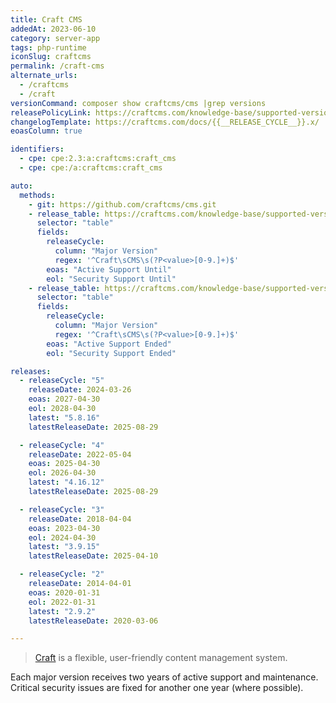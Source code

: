 ```yaml
---
title: Craft CMS
addedAt: 2023-06-10
category: server-app
tags: php-runtime
iconSlug: craftcms
permalink: /craft-cms
alternate_urls:
  - /craftcms
  - /craft
versionCommand: composer show craftcms/cms |grep versions
releasePolicyLink: https://craftcms.com/knowledge-base/supported-versions
changelogTemplate: https://craftcms.com/docs/{{__RELEASE_CYCLE__}}.x/
eoasColumn: true

identifiers:
  - cpe: cpe:2.3:a:craftcms:craft_cms
  - cpe: cpe:/a:craftcms:craft_cms

auto:
  methods:
    - git: https://github.com/craftcms/cms.git
    - release_table: https://craftcms.com/knowledge-base/supported-versions#1
      selector: "table"
      fields:
        releaseCycle:
          column: "Major Version"
          regex: '^Craft\sCMS\s(?P<value>[0-9.]+)$'
        eoas: "Active Support Until"
        eol: "Security Support Until"
    - release_table: https://craftcms.com/knowledge-base/supported-versions#2
      selector: "table"
      fields:
        releaseCycle:
          column: "Major Version"
          regex: '^Craft\sCMS\s(?P<value>[0-9.]+)$'
        eoas: "Active Support Ended"
        eol: "Security Support Ended"

releases:
  - releaseCycle: "5"
    releaseDate: 2024-03-26
    eoas: 2027-04-30
    eol: 2028-04-30
    latest: "5.8.16"
    latestReleaseDate: 2025-08-29

  - releaseCycle: "4"
    releaseDate: 2022-05-04
    eoas: 2025-04-30
    eol: 2026-04-30
    latest: "4.16.12"
    latestReleaseDate: 2025-08-29

  - releaseCycle: "3"
    releaseDate: 2018-04-04
    eoas: 2023-04-30
    eol: 2024-04-30
    latest: "3.9.15"
    latestReleaseDate: 2025-04-10

  - releaseCycle: "2"
    releaseDate: 2014-04-01
    eoas: 2020-01-31
    eol: 2022-01-31
    latest: "2.9.2"
    latestReleaseDate: 2020-03-06

---
```


> [Craft](https://craftcms.com/) is a flexible, user-friendly content management system.

Each major version receives two years of active support and maintenance. Critical security issues
are fixed for another one year (where possible).
